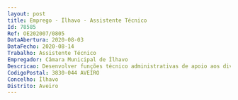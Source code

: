 ```yaml
--- 
layout: post
title: Emprego - Ílhavo - Assistente Técnico
Id: 78585
Ref: OE202007/0805
DataAbertura: 2020-08-03
DataFecho: 2020-08-14
Trabalho: Assistente Técnico
Empregador: Câmara Municipal de Ílhavo
Descricao: Desenvolver funções técnico administrativas de apoio aos diversos serviços da unidade orgânica em que se insere, nomeadamente  registo, redação e arquivo de expediente  elaboração de ofícios e informações  organização e tratamento dos processos em curso no respetivo serviço.Efetuar atendimento telefónico e presencial, prestando todos os esclarecimentos necessários.Identificar e utilizar as aplicações informáticas dos serviços, assegurando o correto registo e tratamento informático dos dados e ou processos que lhe são atribuídos. Se as funções exercidas implicarem o manuseamento de valores, prestar contas sobre os mesmos à tesouraria ou a outro serviço superiormente designado.Assegurar o devido apoio executivo e administrativo ao respetivo superior hierárquico.
CodigoPostal: 3830-044 AVEIRO
Concelho: Ílhavo
Distrito: Aveiro
--- 
```

